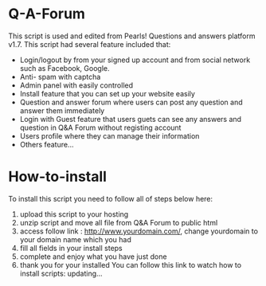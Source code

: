 # Q-A-Forum
This script is used and edited from Pearls! Questions and answers platform v1.7. 
This script had several feature included that:
 - Login/logout by from your signed up account and from social network such as Facebook, Google.
 - Anti- spam with captcha
 - Admin panel with easily controlled
 - Install feature that you can set up your website easily
 - Question and answer forum where users can post any question and answer them immediately
 - Login with Guest feature that users guets can see any answers and question in Q&A Forum without registing account
 - Users profile where they can manage their information
 - Others feature...

# How-to-install
To install this script you need to follow all of steps below here:
1. upload this script to your hosting
2. unzip script and move all file from Q&A Forum to public html
3. access follow link : http://www.yourdomain.com/, change yourdomain to your domain name which you had
4. fill all fields in your install steps
5. complete and enjoy what you have just done
6. thank you for your installed
You can follow this link to watch how to install scripts: updating...
